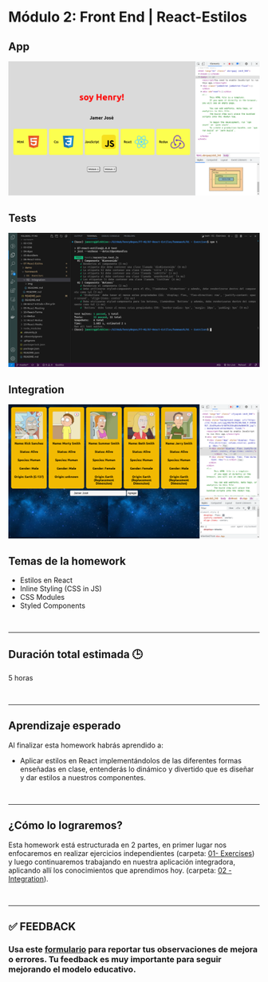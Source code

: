 # Módulo 2: Front End | React-Estilos

## App
![app](./imgs/app.png)

## Tests
![tests](./imgs/tests.png)

## Integration

![integraton](./imgs/app_desktop.png)

## **Temas de la homework**

-  Estilos en React
-  Inline Styling (CSS in JS)
-  CSS Modules
-  Styled Components

<br />

---

## **Duración total estimada 🕒**

5 horas

<br />

---

## **Aprendizaje esperado**

Al finalizar esta homework habrás aprendido a:

-  Aplicar estilos en React implementándolos de las diferentes formas enseñadas en clase, entenderás lo dinámico y divertido que es diseñar y dar estilos a nuestros componentes.

<br />

---

## **¿Cómo lo lograremos?**

Esta homework está estructurada en 2 partes, en primer lugar nos enfocaremos en realizar ejercicios independientes (carpeta: [01- Exercises](./01%20-%20Exercises/README.md)) y luego continuaremos trabajando en nuestra aplicación integradora, aplicando allí los conocimientos que aprendimos hoy. (carpeta: [02 -Integration](./02%20-%20Integration/README.md)).

</br >

---

## **✅ FEEDBACK**

### Usa este [**formulario**](https://docs.google.com/forms/d/e/1FAIpQLSe1MybH_Y-xcp1RP0jKPLndLdJYg8cwyHkSb9MwSrEjoxyzWg/viewform) para reportar tus observaciones de mejora o errores. Tu feedback es muy importante para seguir mejorando el modelo educativo.
